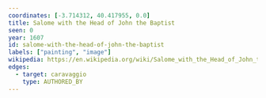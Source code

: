 ```yaml
---
coordinates: [-3.714312, 40.417955, 0.0]
title: Salome with the Head of John the Baptist
seen: 0
year: 1607
id: salome-with-the-head-of-john-the-baptist
labels: ["painting", "image"]
wikipedia: https://en.wikipedia.org/wiki/Salome_with_the_Head_of_John_the_Baptist_(Caravaggio,_London)
edges:
  - target: caravaggio
    type: AUTHORED_BY
---
```

